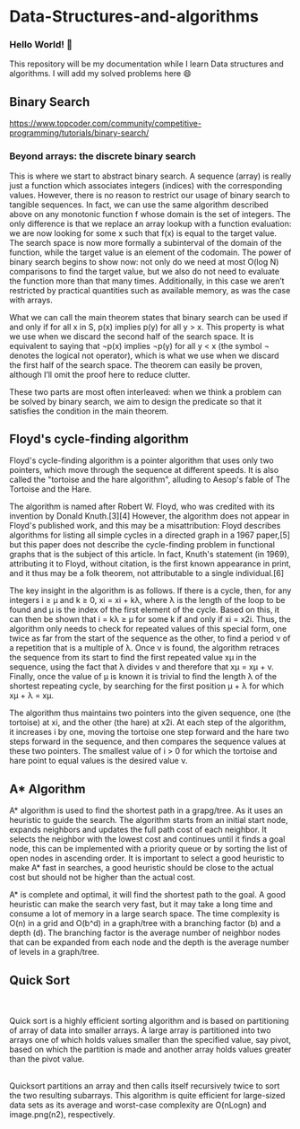 # Data-Structures-and-algorithms
### Hello World! :wave:
This repository will be my documentation while I learn Data structures and algorithms.
I will add my solved problems here :smile:

## Binary Search
https://www.topcoder.com/community/competitive-programming/tutorials/binary-search/
### Beyond arrays: the discrete binary search <br>
This is where we start to abstract binary search. A sequence (array) is really just a function which associates integers (indices) with the corresponding values. However, there is no reason to restrict our usage of binary search to tangible sequences. In fact, we can use the same algorithm described above on any monotonic function f whose domain is the set of integers. The only difference is that we replace an array lookup with a function evaluation: we are now looking for some x such that f(x) is equal to the target value. The search space is now more formally a subinterval of the domain of the function, while the target value is an element of the codomain. The power of binary search begins to show now: not only do we need at most O(log N) comparisons to find the target value, but we also do not need to evaluate the function more than that many times. Additionally, in this case we aren’t restricted by practical quantities such as available memory, as was the case with arrays.
<br>

What we can call the main theorem states that binary search can be used if and only if for all x in S, p(x) implies p(y) for all y > x. This property is what we use when we discard the second half of the search space. It is equivalent to saying that ¬p(x) implies ¬p(y) for all y < x (the symbol ¬ denotes the logical not operator), which is what we use when we discard the first half of the search space. The theorem can easily be proven, although I’ll omit the proof here to reduce clutter. <br>

These two parts are most often interleaved: when we think a problem can be solved by binary search, we aim to design the predicate so that it satisfies the condition in the main theorem.

## Floyd's cycle-finding algorithm
Floyd's cycle-finding algorithm is a pointer algorithm that uses only two pointers, which move through the sequence at different speeds. It is also called the "tortoise and the hare algorithm", alluding to Aesop's fable of The Tortoise and the Hare.

The algorithm is named after Robert W. Floyd, who was credited with its invention by Donald Knuth.[3][4] However, the algorithm does not appear in Floyd's published work, and this may be a misattribution: Floyd describes algorithms for listing all simple cycles in a directed graph in a 1967 paper,[5] but this paper does not describe the cycle-finding problem in functional graphs that is the subject of this article. In fact, Knuth's statement (in 1969), attributing it to Floyd, without citation, is the first known appearance in print, and it thus may be a folk theorem, not attributable to a single individual.[6]

The key insight in the algorithm is as follows. If there is a cycle, then, for any integers i ≥ μ and k ≥ 0, xi = xi + kλ, where λ is the length of the loop to be found and μ is the index of the first element of the cycle. Based on this, it can then be shown that i = kλ ≥ μ for some k if and only if xi = x2i. Thus, the algorithm only needs to check for repeated values of this special form, one twice as far from the start of the sequence as the other, to find a period ν of a repetition that is a multiple of λ. Once ν is found, the algorithm retraces the sequence from its start to find the first repeated value xμ in the sequence, using the fact that λ divides ν and therefore that xμ = xμ + v. Finally, once the value of μ is known it is trivial to find the length λ of the shortest repeating cycle, by searching for the first position μ + λ for which xμ + λ = xμ.

The algorithm thus maintains two pointers into the given sequence, one (the tortoise) at xi, and the other (the hare) at x2i. At each step of the algorithm, it increases i by one, moving the tortoise one step forward and the hare two steps forward in the sequence, and then compares the sequence values at these two pointers. The smallest value of i > 0 for which the tortoise and hare point to equal values is the desired value ν.
## A* Algorithm
A* algorithm is used to find the shortest path in a grapg/tree. As it uses an heuristic to guide the search. The algorithm starts from an initial start node, expands neighbors and updates the full path cost of each neighbor. It selects the neighbor with the lowest cost and continues until it finds a goal node, this can be implemented with a priority queue or by sorting the list of open nodes in ascending order. It is important to select a good heuristic to make A* fast in searches, a good heuristic should be close to the actual cost but should not be higher than the actual cost.

A* is complete and optimal, it will find the shortest path to the goal. A good heuristic can make the search very fast, but it may take a long time and consume a lot of memory in a large search space. The time complexity is O(n) in a grid and O(b^d) in a graph/tree with a branching factor (b) and a depth (d). The branching factor is the average number of neighbor nodes that can be expanded from each node and the depth is the average number of levels in a graph/tree.

## Quick Sort
<br><br>
Quick sort is a highly efficient sorting algorithm and is based on partitioning of array of data into smaller arrays. A large array is partitioned into two arrays one of which holds values smaller than the specified value, say pivot, based on which the partition is made and another array holds values greater than the pivot value.<br><br>

Quicksort partitions an array and then calls itself recursively twice to sort the two resulting subarrays. This algorithm is quite efficient for large-sized data sets as its average and worst-case complexity are O(nLogn) and image.png(n2), respectively.<br><br>

